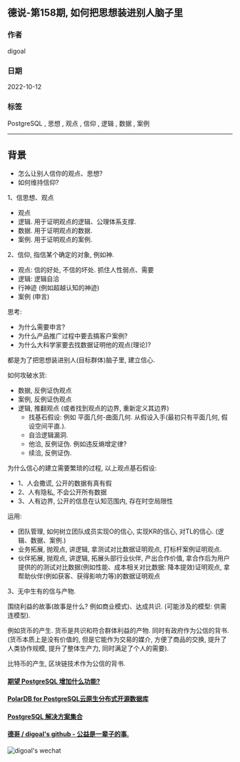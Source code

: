 ## 德说-第158期, 如何把思想装进别人脑子里    
    
### 作者    
digoal    
    
### 日期    
2022-10-12    
    
### 标签    
PostgreSQL , 思想 , 观点 , 信仰 , 逻辑 , 数据 , 案例       
    
----    
    
## 背景    
  
  
- 怎么让别人信你的观点、思想?  
- 如何维持信仰?  
  
  
1、信思想、观点  
- 观点  
- 逻辑. 用于证明观点的逻辑、公理体系支撑.   
- 数据. 用于证明观点的数据.   
- 案例. 用于证明观点的案例.   
  
2、信仰, 指信某个确定的对象, 例如神.   
- 观点: 信的好处, 不信的坏处. 抓住人性弱点、需要   
- 逻辑: 逻辑自洽  
- 行神迹 (例如超越认知的神迹)   
- 案例 (申言)  
  
思考:   
- 为什么需要申言?   
- 为什么产品推广过程中要去搞客户案例?   
- 为什么大科学家要去找数据证明他的观点(理论)?   
  
都是为了把思想装进别人(目标群体)脑子里, 建立信心.   
  
如何攻破水货:  
- 数据, 反例证伪观点  
- 案例, 反例证伪观点  
- 逻辑, 推翻观点 (或者找到观点的边界, 重新定义其边界)  
    - 找基石假设: 例如 平面几何-曲面几何. 从假设入手(最初只有平面几何, 假设空间平直.).   
    - 自洽逻辑漏洞.   
    - 他洽, 反例证伪. 例如违反熵增定律?   
    - 续洽, 反例证伪.   
  
为什么信心的建立需要繁琐的过程, 以上观点基石假设:    
- 1、人会撒谎, 公开的数据有真有假  
- 2、人有隐私, 不会公开所有数据  
- 3、人有边界, 公开的信息在认知范围内, 存在时空局限性  
  
运用:   
- 团队管理, 如何树立团队成员实现O的信心, 实现KR的信心, 对TL的信心. (逻辑、数据、案例.)    
- 业务拓展, 抛观点, 讲逻辑, 拿测试对比数据证明观点, 打标杆案例证明观点.   
- 伙伴拓展, 抛观点, 讲逻辑, 拓展头部行业伙伴, 产出合作价值, 拿合作后为用户提供的的测试对比数据(例如性能、成本相关对比数据: 降本提效)证明观点, 拿帮助伙伴(例如获客、获得影响力等)的数据证明观点  
   
3、无中生有的信与产物.   
  
围绕利益的故事(故事是什么? 例如商业模式)、达成共识. (可能涉及的模型: 供需连模型).    
  
例如货币的产生. 货币是共识和符合群体利益的产物. 同时有政府作为公信的背书.  (货币本质上是没有价值的, 但是它能作为交易的媒介, 方便了商品的交换, 提升了人类协作规模, 提升了整体生产力, 同时满足了个人的需要).    
  
比特币的产生, 区块链技术作为公信的背书.    
  
  
#### [期望 PostgreSQL 增加什么功能?](https://github.com/digoal/blog/issues/76 "269ac3d1c492e938c0191101c7238216")
  
  
#### [PolarDB for PostgreSQL云原生分布式开源数据库](https://github.com/ApsaraDB/PolarDB-for-PostgreSQL "57258f76c37864c6e6d23383d05714ea")
  
  
#### [PostgreSQL 解决方案集合](https://yq.aliyun.com/topic/118 "40cff096e9ed7122c512b35d8561d9c8")
  
  
#### [德哥 / digoal's github - 公益是一辈子的事.](https://github.com/digoal/blog/blob/master/README.md "22709685feb7cab07d30f30387f0a9ae")
  
  
![digoal's wechat](../pic/digoal_weixin.jpg "f7ad92eeba24523fd47a6e1a0e691b59")
  
